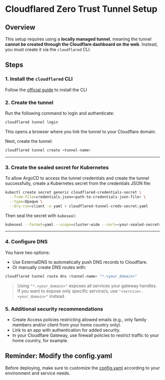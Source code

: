 # Cloudflared Zero Trust Tunnel Setup

## Overview

This setup requires using a **locally managed tunnel**, meaning the tunnel **cannot be created through the Cloudflare dashboard on the web**. Instead, you must create it via the `cloudflared` CLI.


## Steps

### 1. Install the `cloudflared` CLI

Follow the [official guide](https://developers.cloudflare.com/cloudflare-one/connections/connect-networks/do-more-with-tunnels/local-management/create-local-tunnel/#1-download-and-install-cloudflared) to install the CLI


### 2. Create the tunnel

Run the following command to login and authenticate:

```bash
cloudflared tunnel login
```

This opens a browser where you link the tunnel to your Cloudflare domain.

Next, create the tunnel:

```bash
cloudflared tunnel create <tunnel-name>
```

---

### 3. Create the sealed secret for Kubernetes

To allow ArgoCD to access the tunnel credentials and create the tunnel successfully, create a Kubernetes secret from the credentials JSON file:

```bash
kubectl create secret generic cloudflared-credentials-secret \
  --from-file=credentials.json=<path-to-credentials-json-file> \
  --type=Opaque \
  --dry-run=client -o yaml > cloudflared-tunnel-creds-secret.yaml
```

Then seal the secret with `kubeseal`:

```bash
kubeseal --format=yaml --scope=cluster-wide --cert=<your-sealed-secrets-public-key.crt> < cloudflared-tunnel-creds-secret.yaml > infrastructure/networking/cloudflared/cloudflared-tunnel-creds-secret-sealed.yaml
```

---

### 4. Configure DNS

You have two options:

- Use ExternalDNS to automatically push DNS records to Cloudflare.
- Or manually create DNS routes with:

```bash
cloudflared tunnel route dns <tunnel-name> "*.<your_domain>"
```

> Using `"*.<your_domain>"` exposes all services your gateway handles.
> If you want to expose only specific service/s, use `"<service>.<your_domain>"` instead.


### 5. Additional security recommendations

- Create Access policies restricting allowed emails (e.g., only family members and/or client from your home country only).
- Link to an app with authentication for added security.
- In your Cloudflare Gateway, use firewall policies to restrict traffic to your home country, for example.


## Reminder: Modify the config.yaml
Before deploying, make sure to customize the [config.yaml](../../infrastructure/networking/cloudflared/config.yaml) according to your environment and service needs.

